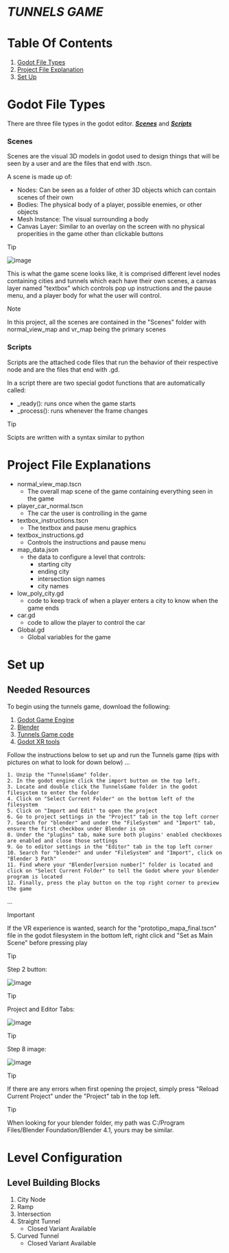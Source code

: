 #  _TUNNELS GAME_

# Table Of Contents

1. [Godot File Types](https://github.com/javiergs/PILART/edit/main/TunnelsGame/README.md#godot-file-types)
2. [Project File Explanation](https://github.com/javiergs/PILART/edit/main/TunnelsGame/README.md#project-file-explanations)
3. [Set Up](https://github.com/javiergs/PILART/blob/main/TunnelsGame/README.md#set-up)

# Godot File Types
There are three file types in the godot editor. [***Scenes***](https://github.com/javiergs/PILART/edit/main/TunnelsGame/README.md#scenes) and [***Scripts***](https://github.com/javiergs/PILART/edit/main/TunnelsGame/README.md#scripts)

### Scenes

Scenes are the visual 3D models in godot used to design things that will be seen by a user and are the files that end with .tscn. 

A scene is made up of:
- Nodes: Can be seen as a folder of other 3D objects which can contain scenes of their own
- Bodies: The physical body of a player, possible enemies, or other objects
- Mesh Instance: The visual surrounding a body
- Canvas Layer: Similar to an overlay on the screen with no physical properities in the game other than clickable buttons

>[!TIP]
>![image](https://github.com/user-attachments/assets/fbf733ee-8555-4a39-9a4a-b80882c70e66)
>
>This is what the game scene looks like, it is comprised different level nodes containing cities and tunnels which each have their own scenes, a canvas layer named "textbox" which controls pop up instructions and the pause menu, and a player body for what the user will control. 

>[!NOTE]
>In this project, all the scenes are contained in the "Scenes" folder with normal_view_map and vr_map being the primary scenes


### Scripts

Scripts are the attached code files that run the behavior of their respective node and are the files that end with .gd. 

In a script there are two special godot functions that are automatically called: 
- _ready(): runs once when the game starts
- _process(): runs whenever the frame changes 

>[!TIP]
>Scipts are written with a syntax similar to python

# Project File Explanations
- normal_view_map.tscn
    - The overall map scene of the game containing everything seen in the game
- player_car_normal.tscn
    - The car the user is controlling in the game
- textbox_instructions.tscn
    - The textbox and pause menu graphics
- textbox_instructions.gd
    - Controls the instructions and pause menu
- map_data.json
    - the data to configure a level that controls:
        - starting city
        - ending city
        - intersection sign names
        - city names
- low_poly_city.gd
    - code to keep track of when a player enters a city to know when the game ends
- car.gd
    - code to allow the player to control the car
- Global.gd
    - Global variables for the game

# Set up

## Needed Resources
To begin using the tunnels game, download the following:

1. [Godot Game Engine](https://godotengine.org/)
2. [Blender](https://www.blender.org/)
3. [Tunnels Game code](https://github.com/javiergs/PILART/tree/main/TunnelsGame)
4. [Godot XR tools](https://github.com/GodotVR/godot-xr-tools)


Follow the instructions below to set up and run the Tunnels game (tips with pictures on what to look for down below)
...

    1. Unzip the "TunnelsGame" folder.
    2. In the godot engine click the import button on the top left.
    3. Locate and double click the TunnelsGame folder in the godot filesystem to enter the folder
    4. Click on "Select Current Folder" on the bottom left of the filesystem
    5. Click on "Import and Edit" to open the project
    6. Go to project settings in the "Project" tab in the top left corner
    7. Search for "blender" and under the "FileSystem" and "Import" tab, ensure the first checkbox under Blender is on
    8. Under the "plugins" tab, make sure both plugins' enabled checkboxes are enabled and close those settings
    9. Go to editor settings in the "Editor" tab in the top left corner
    10. Search for "blender" and under "FileSystem" and "Import", click on "Blender 3 Path" 
    11. Find where your "Blender[version number]" folder is located and click on "Select Current Folder" to tell the Godot where your blender program is located
    12. Finally, press the play button on the top right corner to preview the game
...
>[!IMPORTANT]
>If the VR experience is wanted, search for the "prototipo_mapa_final.tscn" file in the godot filesystem in the bottom left, right click and "Set as Main Scene" before pressing play

>[!TIP]
>Step 2 button:
>
>![image](https://github.com/javiergs/PILART/assets/113921844/d7bb8f5f-b4a7-42b1-8ae5-d0567b2a91cd)

>[!TIP]
>Project and Editor Tabs:
>
>![image](https://github.com/javiergs/PILART/assets/113921844/afe92bba-be0c-4136-9f10-fc233f9cd126)

>[!TIP]
>Step 8 image:
>
>![image](https://github.com/javiergs/PILART/assets/113921844/7f0609ea-89cc-45d9-9ba7-e117754b643e)



> [!TIP]
> If there are any errors when first opening the project, simply press "Reload Current Project" under the "Project" tab in the top left.

> [!TIP]
> When looking for your blender folder, my path was C:/Program Files/Blender Foundation/Blender 4.1, yours may be similar.


# Level Configuration

## Level Building Blocks
1. City Node
2. Ramp
3. Intersection
4. Straight Tunnel
    - Closed Variant Available
5. Curved Tunnel
    - Closed Variant Available

